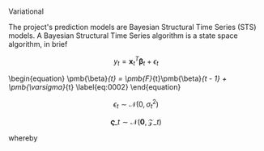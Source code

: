 <br>

Variational

The project's prediction models are Bayesian Structural Time Series (STS) models.  A Bayesian Structural Time Series algorithm is a state space algorithm, in brief


$$y_{t} = \mathbf{x}^{T}_{t}\pmb{\beta}_{t} + \epsilon_{t}$$


\begin{equation}
\pmb{\beta}_{t} = \pmb{F}_{t}\pmb{\beta}_{t - 1} + \pmb{\varsigma}_{t}
\label{eq:0002}
\end{equation}

$$\epsilon_{t} \sim \mathcal{N}\bigl(0, \sigma^{2}_{t}  \bigr)$$

$$\mathbf{\varsigma}\_{t} \sim \mathcal{N}\bigl(\mathbf{0}, \mathbf{\mathcal{Z}}\_{t}\bigr)$$

whereby


<br>
<br>

<br>
<br>

<br>
<br>

<br>
<br>
